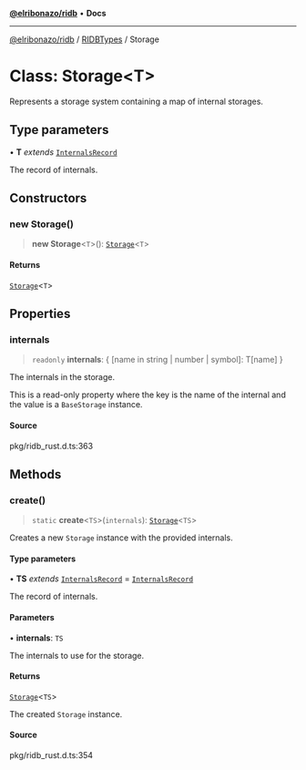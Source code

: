 [**@elribonazo/ridb**](../../../README.md) • **Docs**

***

[@elribonazo/ridb](../../../globals.md) / [RIDBTypes](../README.md) / Storage

# Class: Storage\<T\>

Represents a storage system containing a map of internal storages.

## Type parameters

• **T** *extends* [`InternalsRecord`](../type-aliases/InternalsRecord.md)

The record of internals.

## Constructors

### new Storage()

> **new Storage**\<`T`\>(): [`Storage`](Storage.md)\<`T`\>

#### Returns

[`Storage`](Storage.md)\<`T`\>

## Properties

### internals

> `readonly` **internals**: \{ \[name in string \| number \| symbol\]: T\[name\] \}

The internals in the storage.

This is a read-only property where the key is the name of the internal and the value is a `BaseStorage` instance.

#### Source

pkg/ridb\_rust.d.ts:363

## Methods

### create()

> `static` **create**\<`TS`\>(`internals`): [`Storage`](Storage.md)\<`TS`\>

Creates a new `Storage` instance with the provided internals.

#### Type parameters

• **TS** *extends* [`InternalsRecord`](../type-aliases/InternalsRecord.md) = [`InternalsRecord`](../type-aliases/InternalsRecord.md)

The record of internals.

#### Parameters

• **internals**: `TS`

The internals to use for the storage.

#### Returns

[`Storage`](Storage.md)\<`TS`\>

The created `Storage` instance.

#### Source

pkg/ridb\_rust.d.ts:354
